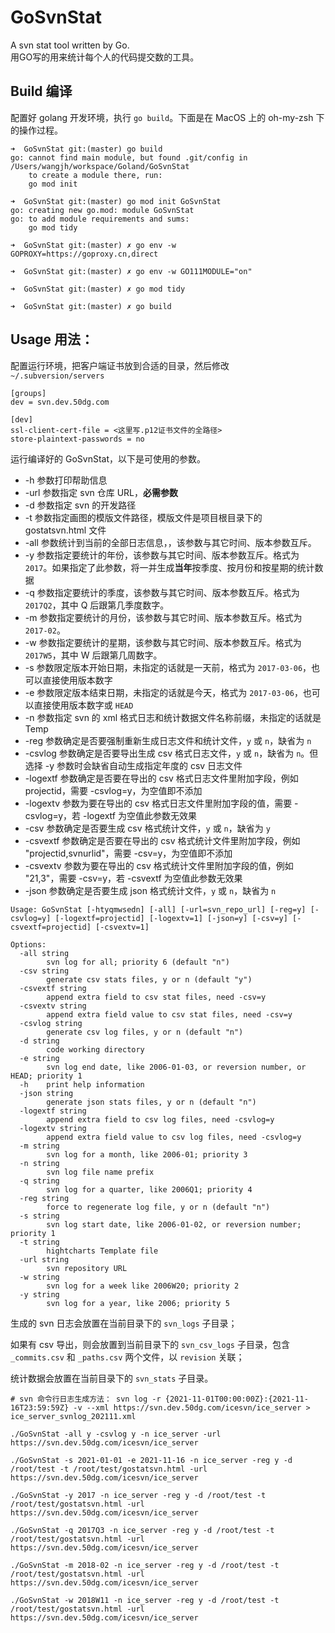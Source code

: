 # GoSvnStat

A svn stat tool written by Go.  
用GO写的用来统计每个人的代码提交数的工具。


## Build 编译

配置好 golang 开发环境，执行 `go build`。下面是在 MacOS 上的 oh-my-zsh 下的操作过程。

```
➜  GoSvnStat git:(master) go build
go: cannot find main module, but found .git/config in /Users/wangjh/workspace/Goland/GoSvnStat
	to create a module there, run:
	go mod init

➜  GoSvnStat git:(master) go mod init GoSvnStat
go: creating new go.mod: module GoSvnStat
go: to add module requirements and sums:
	go mod tidy

➜  GoSvnStat git:(master) ✗ go env -w GOPROXY=https://goproxy.cn,direct

➜  GoSvnStat git:(master) ✗ go env -w GO111MODULE="on"

➜  GoSvnStat git:(master) ✗ go mod tidy

➜  GoSvnStat git:(master) ✗ go build
```


## Usage 用法：

配置运行环境，把客户端证书放到合适的目录，然后修改 `~/.subversion/servers`

```
[groups]
dev = svn.dev.50dg.com

[dev]
ssl-client-cert-file = <这里写.p12证书文件的全路径>
store-plaintext-passwords = no

```

运行编译好的 GoSvnStat，以下是可使用的参数。

* -h 参数打印帮助信息
* -url 参数指定 svn 仓库 URL，**必需参数**
* -d 参数指定 svn 的开发路径
* -t 参数指定画图的模版文件路径，模版文件是项目根目录下的 gostatsvn.html 文件
* -all 参数统计到当前的全部日志信息，，该参数与其它时间、版本参数互斥。
* -y 参数指定要统计的年份，该参数与其它时间、版本参数互斥。格式为 `2017`。如果指定了此参数，将一并生成**当年**按季度、按月份和按星期的统计数据
* -q 参数指定要统计的季度，该参数与其它时间、版本参数互斥。格式为 `2017Q2`，其中 Q 后跟第几季度数字。
* -m 参数指定要统计的月份，该参数与其它时间、版本参数互斥。格式为 `2017-02`。
* -w 参数指定要统计的星期，该参数与其它时间、版本参数互斥。格式为 `2017W5`，其中 W 后跟第几周数字。
* -s 参数限定版本开始日期，未指定的话就是一天前，格式为 `2017-03-06`，也可以直接使用版本数字
* -e 参数限定版本结束日期，未指定的话就是今天，格式为 `2017-03-06`，也可以直接使用版本数字或 `HEAD`
* -n 参数指定 svn 的 xml 格式日志和统计数据文件名称前缀，未指定的话就是 Temp
* -reg 参数确定是否要强制重新生成日志文件和统计文件，`y` 或 `n`，缺省为 `n`
* -csvlog 参数确定是否要导出生成 csv 格式日志文件，`y` 或 `n`，缺省为 `n`。但选择 -y 参数时会缺省自动生成指定年度的 csv 日志文件
* -logextf 参数确定是否要在导出的 csv 格式日志文件里附加字段，例如 projectid，需要 -csvlog=y，为空值即不添加
* -logextv 参数为要在导出的 csv 格式日志文件里附加字段的值，需要 -csvlog=y，若 -logextf 为空值此参数无效果
* -csv 参数确定是否要生成 csv 格式统计文件，`y` 或 `n`，缺省为 `y`
* -csvextf 参数确定是否要在导出的 csv 格式统计文件里附加字段，例如 "projectid,svnurlid"，需要 -csv=y，为空值即不添加
* -csvextv 参数为要在导出的 csv 格式统计文件里附加字段的值，例如 "21,3"，需要 -csv=y，若 -csvextf 为空值此参数无效果
* -json 参数确定是否要生成 json 格式统计文件，`y` 或 `n`，缺省为 `n`
```
Usage: GoSvnStat [-htyqmwsedn] [-all] [-url=svn_repo_url] [-reg=y] [-csvlog=y] [-logextf=projectid] [-logextv=1] [-json=y] [-csv=y] [-csvextf=projectid] [-csvextv=1] 

Options:
  -all string
        svn log for all; priority 6 (default "n")
  -csv string
        generate csv stats files, y or n (default "y")
  -csvextf string
        append extra field to csv stat files, need -csv=y
  -csvextv string
        append extra field value to csv stat files, need -csv=y
  -csvlog string
        generate csv log files, y or n (default "n")
  -d string
        code working directory
  -e string
        svn log end date, like 2006-01-03, or reversion number, or HEAD; priority 1
  -h    print help information
  -json string
        generate json stats files, y or n (default "n")
  -logextf string
        append extra field to csv log files, need -csvlog=y
  -logextv string
        append extra field value to csv log files, need -csvlog=y
  -m string
        svn log for a month, like 2006-01; priority 3
  -n string
        svn log file name prefix
  -q string
        svn log for a quarter, like 2006Q1; priority 4
  -reg string
        force to regenerate log file, y or n (default "n")
  -s string
        svn log start date, like 2006-01-02, or reversion number; priority 1
  -t string
        hightcharts Template file
  -url string
        svn repository URL
  -w string
        svn log for a week like 2006W20; priority 2
  -y string
        svn log for a year, like 2006; priority 5
```

生成的 svn 日志会放置在当前目录下的 `svn_logs` 子目录；

如果有 csv 导出，则会放置到当前目录下的 `svn_csv_logs` 子目录，包含 `_commits.csv` 和 `_paths.csv` 两个文件，以 `revision` 关联；

统计数据会放置在当前目录下的 `svn_stats` 子目录。

```
# svn 命令行日志生成方法： svn log -r {2021-11-01T00:00:00Z}:{2021-11-16T23:59:59Z} -v --xml https://svn.dev.50dg.com/icesvn/ice_server > ice_server_svnlog_202111.xml

./GoSvnStat -all y -csvlog y -n ice_server -url https://svn.dev.50dg.com/icesvn/ice_server

./GoSvnStat -s 2021-01-01 -e 2021-11-16 -n ice_server -reg y -d /root/test -t /root/test/gostatsvn.html -url https://svn.dev.50dg.com/icesvn/ice_server

./GoSvnStat -y 2017 -n ice_server -reg y -d /root/test -t /root/test/gostatsvn.html -url https://svn.dev.50dg.com/icesvn/ice_server

./GoSvnStat -q 2017Q3 -n ice_server -reg y -d /root/test -t /root/test/gostatsvn.html -url https://svn.dev.50dg.com/icesvn/ice_server

./GoSvnStat -m 2018-02 -n ice_server -reg y -d /root/test -t /root/test/gostatsvn.html -url https://svn.dev.50dg.com/icesvn/ice_server

./GoSvnStat -w 2018W11 -n ice_server -reg y -d /root/test -t /root/test/gostatsvn.html -url https://svn.dev.50dg.com/icesvn/ice_server
```


